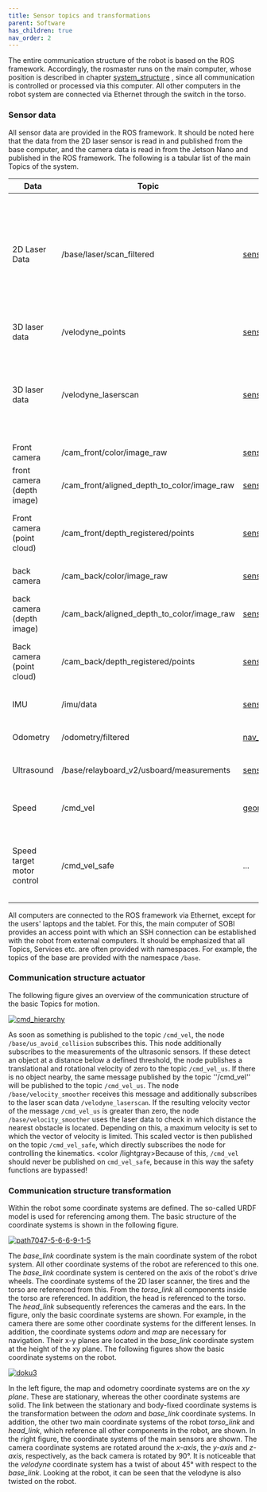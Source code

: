 ```yaml
---
title: Sensor topics and transformations
parent: Software
has_children: true  
nav_order: 2
---
```


The entire communication structure of the robot is based on the ROS framework.
Accordingly, the rosmaster runs on the main computer, whose position is described in chapter [system_structure](/cmrobot/system_structure/) , since all communication is controlled or processed via this computer.
All other computers in the robot system are connected via Ethernet through the switch in the torso.

### Sensor data
All sensor data are provided in the ROS framework. It should be noted here that the data from the 2D laser sensor is read in and published from the base computer, and the camera data is read in from the Jetson Nano and published in the ROS framework. The following is a tabular list of the main Topics of the system.

| Data     | Topic | Message | Description |
| ----     | ----- | ------- | ----------- |
| 2D Laser Data   |/base/laser/scan_filtered | [sensor_msgs/LaserScan](http://docs.ros.org/melodic/api/sensor_msgs/html/msg/LaserScan.html)   | Filtered laser data of the 2D laser sensor. The filtering is necessary to prevent the robot from detecting its own front in the laser scan. |
| 3D laser data   | /velodyne_points        | [sensor_msgs/PointCloud2](http://docs.ros.org/melodic/api/sensor_msgs/html/msg/PointCloud2.html)| Point cloud of the 3D laser sensor |
| 3D laser data   | /velodyne_laserscan     | [sensor_msgs/LaserScan](http://docs.ros.org/melodic/api/sensor_msgs/html/msg/LaserScan.html) | Point cloud of the 3D laser sensor projected onto the XY plane of the base_link coordinate system |
| Front camera    | /cam_front/color/image_raw       | [sensor_msgs/Image](http://docs.ros.org/melodic/api/sensor_msgs/html/msg/Image.html) | Front camera RGB image     |
| front camera (depth image)   | /cam_front/aligned_depth_to_color/image_raw | [sensor_msgs/Image](http://docs.ros.org/melodic/api/sensor_msgs/html/msg/Image.html) | Depth image of front camera |
| Front camera (point cloud)   | /cam_front/depth_registered/points | [sensor_msgs/PointCloud2](http://docs.ros.org/melodic/api/sensor_msgs/html/msg/PointCloud2.html) | Registered (with color values) point cloud of the camera|
| back camera   | /cam_back/color/image_raw       |[sensor_msgs/Image](http://docs.ros.org/melodic/api/sensor_msgs/html/msg/Image.html) | RGB image of the back camera |
| back camera (depth image)  | /cam_back/aligned_depth_to_color/image_raw  | [sensor_msgs/Image](http://docs.ros.org/melodic/api/sensor_msgs/html/msg/Image.html)| Depth image of the back camera |
| Back camera (point cloud)  | /cam_back/depth_registered/points | [sensor_msgs/PointCloud2](http://docs.ros.org/melodic/api/sensor_msgs/html/msg/PointCloud2.html)| Registered (with color values) point cloud of the camera |
| IMU   | /imu/data       | [sensor_msgs/Imu](http://docs.ros.org/melodic/api/sensor_msgs/html/msg/Imu.html)| Measurement values of the IMU      |
| Odometry   | /odometry/filtered        | [nav_msgs/odometry](http://docs.ros.org/melodic/api/nav_msgs/html/msg/Odometry.html)| Odometry filtered with the EKF |
| Ultrasound    | /base/relayboard_v2/usboard/measurements        | [sensor_msgs/Range](http://docs.ros.org/melodic/api/sensor_msgs/html/msg/Range.html)| Values of all ultrasonic sensors |
| Speed   | /cmd_vel      | [geometry_msgs/Twist](https://docs.ros.org/api/geometry_msgs/html/msg/Twist.html)| Target velocity is published to this topic      |
| Speed target motor control   |/cmd_vel_safe        | ...      | Outside the already provided nodes. Should never be published to this topic|


All computers are connected to the ROS framework via Ethernet, except for the users' laptops and the tablet. For this, the main computer of SOBI provides an access point with which an SSH connection can be established with the robot from external computers.
It should be emphasized that all Topics, Services etc. are often provided with namespaces. For example, the topics of the base are provided with the namespace ```/base```.

### Communication structure actuator
The following figure gives an overview of the communication structure of the basic Topics for motion.

[ ![cmd_hierarchy](/Sobi/images/cmd_hierarchy.png) ](/Sobi/images/cmd_hierarchy.png)

As soon as something is published to the topic ```/cmd_vel```, the node ```/base/us_avoid_collision``` subscribes this. This node additionally subscribes to the measurements of the ultrasonic sensors.
If these detect an object at a distance below a defined threshold, the node publishes a translational and rotational velocity of zero to the topic ```/cmd_vel_us```.
If there is no object nearby, the same message published by the topic ''/cmd_vel'' will be published to the topic ```/cmd_vel_us```.
The node ```/base/velocity_smoother``` receives this message and additionally subscribes to the laser scan data ```/velodyne_laserscan```.
If the resulting velocity vector of the message ```/cmd_vel_us``` is greater than zero, the node ```/base/velocity_smoother``` uses the laser data to check in which distance the nearest obstacle is located. Depending on this, a maximum velocity is set to which the vector of velocity is limited. This scaled vector is then published on the topic ```/cmd_vel_safe```, which directly subscribes the node for controlling the kinematics.
<color /lightgray>Because of this, ```/cmd_vel``` should never be published on ```cmd_vel_safe```, because in this way the safety functions are bypassed!

### Communication structure transformation
Within the robot some coordinate systems are defined. The so-called URDF model is used for referencing among them. The basic structure of the coordinate systems is shown in the following figure.

[ ![path7047-5-6-6-9-1-5](/Sobi/images/path7047-5-6-6-9-1-5.png) ](/Sobi/images/path7047-5-6-6-9-1-5.png)

The *base_link* coordinate system is the main coordinate system of the robot system. All other coordinate systems of the robot are referenced to this one. The *base_link* coordinate system is centered on the axis of the robot's drive wheels.
The coordinate systems of the 2D laser scanner, the tires and the torso are referenced from this. From the *torso_link* all components inside the torso are referenced. In addition, the head is referenced to the torso.
The *head_link* subsequently references the cameras and the ears. In the figure, only the basic coordinate systems are shown. For example, in the camera there are some other coordinate systems for the different lenses.
In addition, the coordinate systems *odom* and *map* are necessary for navigation. Their x-y planes are located in the *base_link* coordinate system at the height of the xy plane.
The following figures show the basic coordinate systems on the robot.

[ ![doku3](/Sobi/images/doku3.png) ](/Sobi/images/doku3.png)

In the left figure, the map and odometry coordinate systems are on the *xy plane*. These are stationary, whereas the other coordinate systems are solid.
The link between the stationary and body-fixed coordinate systems is the transformation between the *odom* and *base_link* coordinate systems.
In addition, the other two main coordinate systems of the robot *torso_link* and *head_link*, which reference all other components in the robot, are shown.
In the right figure, the coordinate systems of the main sensors are shown.
The camera coordinate systems are rotated around the *x-axis*, the *y-axis* and *z-axis*, respectively, as the back camera is rotated by 90°.
It is noticeable that the *velodyne* coordinate system has a twist of about 45° with respect to the *base_link*. Looking at the robot, it can be seen that the velodyne is also twisted on the robot.
